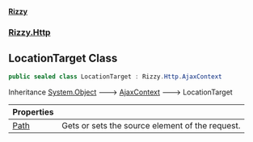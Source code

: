 #### [Rizzy](index.md 'index')
### [Rizzy.Http](Rizzy.Http.md 'Rizzy.Http')

## LocationTarget Class

```csharp
public sealed class LocationTarget : Rizzy.Http.AjaxContext
```

Inheritance [System.Object](https://docs.microsoft.com/en-us/dotnet/api/System.Object 'System.Object') &#129106; [AjaxContext](Rizzy.Http.AjaxContext.md 'Rizzy.Http.AjaxContext') &#129106; LocationTarget

| Properties | |
| :--- | :--- |
| [Path](Rizzy.Http.LocationTarget.Path.md 'Rizzy.Http.LocationTarget.Path') | Gets or sets the source element of the request. |
